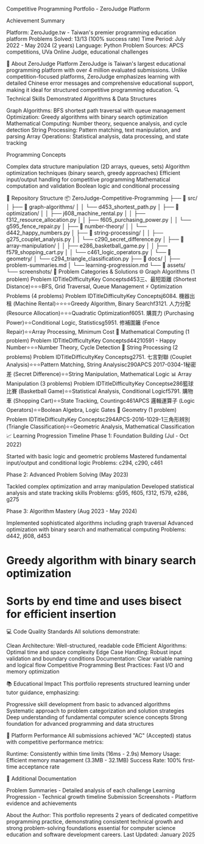 Competitive Programming Portfolio - ZeroJudge Platform

Achievement Summary

Platform: ZeroJudge.tw - Taiwan's premier programming education platform
Problems Solved: 13/13 (100% success rate)
Time Period: July 2022 - May 2024 (2 years)
Language: Python
Problem Sources: APCS competitions, UVa Online Judge, educational challenges

🎯 About ZeroJudge Platform
ZeroJudge is Taiwan's largest educational programming platform with over 4 million evaluated submissions. Unlike competition-focused platforms, ZeroJudge emphasizes learning with detailed Chinese error messages and comprehensive educational support, making it ideal for structured competitive programming education.
🔍 Technical Skills Demonstrated
Algorithms & Data Structures

Graph Algorithms: BFS shortest path traversal with queue management
Optimization: Greedy algorithms with binary search optimization
Mathematical Computing: Number theory, sequence analysis, and cycle detection
String Processing: Pattern matching, text manipulation, and parsing
Array Operations: Statistical analysis, data processing, and state tracking

Programming Concepts

Complex data structure manipulation (2D arrays, queues, sets)
Algorithm optimization techniques (binary search, greedy approaches)
Efficient input/output handling for competitive programming
Mathematical computation and validation
Boolean logic and conditional processing

📁 Repository Structure
📦 ZeroJudge-Competitive-Programming
├── 📂 src/
│   ├── 📂 graph-algorithms/
│   │   └── d453_shortest_path.py
│   ├── 📂 optimization/
│   │   ├── j608_machine_rental.py
│   │   ├── f312_resource_allocation.py
│   │   ├── f605_purchasing_power.py
│   │   └── g595_fence_repair.py
│   ├── 📂 number-theory/
│   │   └── d442_happy_numbers.py
│   ├── 📂 string-processing/
│   │   ├── g275_couplet_analysis.py
│   │   └── c290_secret_difference.py
│   ├── 📂 array-manipulation/
│   │   ├── e286_basketball_game.py
│   │   ├── f579_shopping_cart.py
│   │   └── c461_logic_operators.py
│   └── 📂 geometry/
│       └── c294_triangle_classification.py
├── 📂 docs/
│   ├── problem-summaries.md
│   └── learning-progression.md
└── 📂 assets/
    └── screenshots/
🏅 Problem Categories & Solutions
🌐 Graph Algorithms (1 problem)
Problem IDTitleDifficultyKey Conceptsd453三、最短距離 (Shortest Distance)⭐⭐⭐BFS, Grid Traversal, Queue Management
⚡ Optimization Problems (4 problems)
Problem IDTitleDifficultyKey Conceptsj6084. 機器出租 (Machine Rental)⭐⭐⭐⭐Greedy Algorithm, Binary Searchf3121. 人力分配 (Resource Allocation)⭐⭐⭐Quadratic Optimizationf6051. 購買力 (Purchasing Power)⭐⭐Conditional Logic, Statisticsg5951. 修補圍籬 (Fence Repair)⭐⭐Array Processing, Minimum Cost
🔢 Mathematical Computing (1 problem)
Problem IDTitleDifficultyKey Conceptsd44210591 - Happy Number⭐⭐⭐Number Theory, Cycle Detection
📝 String Processing (2 problems)
Problem IDTitleDifficultyKey Conceptsg2751. 七言對聯 (Couplet Analysis)⭐⭐⭐Pattern Matching, String Analysisc290APCS 2017-0304-1秘密差 (Secret Difference)⭐⭐String Manipulation, Mathematical Logic
📊 Array Manipulation (3 problems)
Problem IDTitleDifficultyKey Conceptse286籃球比賽 (Basketball Game)⭐⭐Statistical Analysis, Conditional Logicf5791. 購物車 (Shopping Cart)⭐⭐State Tracking, Countingc461APCS 邏輯運算子 (Logic Operators)⭐⭐Boolean Algebra, Logic Gates
📐 Geometry (1 problem)
Problem IDTitleDifficultyKey Conceptsc294APCS-2016-1029-1三角形辨別 (Triangle Classification)⭐⭐Geometric Analysis, Mathematical Classification
📈 Learning Progression Timeline
Phase 1: Foundation Building (Jul - Oct 2022)

Started with basic logic and geometric problems
Mastered fundamental input/output and conditional logic
Problems: c294, c290, c461

Phase 2: Advanced Problem Solving (May 2023)

Tackled complex optimization and array manipulation
Developed statistical analysis and state tracking skills
Problems: g595, f605, f312, f579, e286, g275

Phase 3: Algorithm Mastery (Aug 2023 - May 2024)

Implemented sophisticated algorithms including graph traversal
Advanced optimization with binary search and mathematical computing
Problems: d442, j608, d453

# Greedy algorithm with binary search optimization
# Sorts by end time and uses bisect for efficient insertion
💻 Code Quality Standards
All solutions demonstrate:

Clean Architecture: Well-structured, readable code
Efficient Algorithms: Optimal time and space complexity
Edge Case Handling: Robust input validation and boundary conditions
Documentation: Clear variable naming and logical flow
Competitive Programming Best Practices: Fast I/O and memory optimization

📚 Educational Impact
This portfolio represents structured learning under tutor guidance, emphasizing:

Progressive skill development from basic to advanced algorithms
Systematic approach to problem categorization and solution strategies
Deep understanding of fundamental computer science concepts
Strong foundation for advanced programming and data structures

🔗 Platform Performance
All submissions achieved "AC" (Accepted) status with competitive performance metrics:

Runtime: Consistently within time limits (16ms - 2.9s)
Memory Usage: Efficient memory management (3.3MB - 32.1MB)
Success Rate: 100% first-time acceptance rate

📄 Additional Documentation

Problem Summaries - Detailed analysis of each challenge
Learning Progression - Technical growth timeline
Submission Screenshots - Platform evidence and achievements


About the Author: This portfolio represents 2 years of dedicated competitive programming practice, demonstrating consistent technical growth and strong problem-solving foundations essential for computer science education and software development careers.
Last Updated: January 2025
